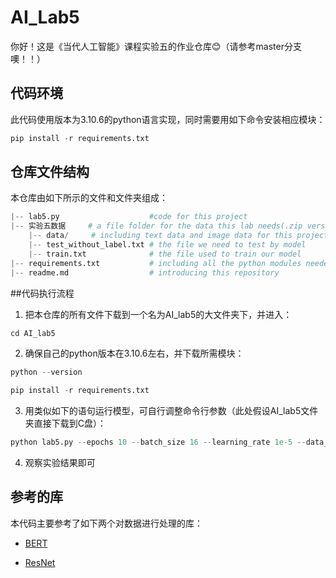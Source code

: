 # AI_Lab5

你好！这是《当代人工智能》课程实验五的作业仓库😊（请参考master分支噢！！）

## 代码环境

此代码使用版本为3.10.6的python语言实现，同时需要用如下命令安装相应模块：

```python
pip install -r requirements.txt
```

## 仓库文件结构
本仓库由如下所示的文件和文件夹组成：

```python
|-- lab5.py                    #code for this project
|-- 实验五数据     # a file folder for the data this lab needs(.zip version)
    |-- data/     # including text data and image data for this project
    |-- test_without_label.txt # the file we need to test by model 
    |-- train.txt              # the file used to train our model
|-- requirements.txt           # including all the python modules needed
|-- readme.md                  # introducing this repository
```

##代码执行流程
1. 把本仓库的所有文件下载到一个名为AI_lab5的大文件夹下，并进入：
```python
cd AI_lab5
```

2. 确保自己的python版本在3.10.6左右，并下载所需模块：
```python
python --version
```
```python
pip install -r requirements.txt
```

3. 用类似如下的语句运行模型，可自行调整命令行参数（此处假设AI_lab5文件夹直接下载到C盘）：
```python
python lab5.py --epochs 10 --batch_size 16 --learning_rate 1e-5 --data_path r"C:\AI_lab5\实验五数据\data" --train_file r"C:\AI_lab5\实验五数据\train.txt" --test_file r"C:\AI_lab5\实验五数据\test_without_label.txt"
```
4. 观察实验结果即可



## 参考的库

本代码主要参考了如下两个对数据进行处理的库：

- [BERT](https://github.com/google-research/bert)

- [ResNet](https://github.com/huggingface/pytorch-image-models)


